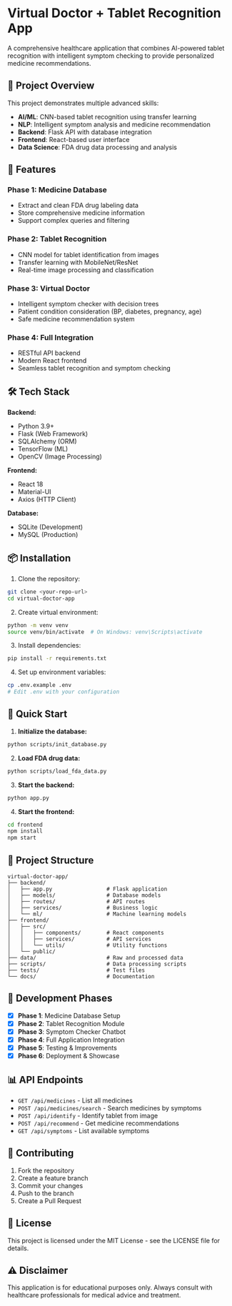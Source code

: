 # Virtual Doctor + Tablet Recognition App

A comprehensive healthcare application that combines AI-powered tablet recognition with intelligent symptom checking to provide personalized medicine recommendations.

## 🎯 Project Overview

This project demonstrates multiple advanced skills:
- **AI/ML**: CNN-based tablet recognition using transfer learning
- **NLP**: Intelligent symptom analysis and medicine recommendation
- **Backend**: Flask API with database integration
- **Frontend**: React-based user interface
- **Data Science**: FDA drug data processing and analysis

## 🚀 Features

### Phase 1: Medicine Database
- Extract and clean FDA drug labeling data
- Store comprehensive medicine information
- Support complex queries and filtering

### Phase 2: Tablet Recognition
- CNN model for tablet identification from images
- Transfer learning with MobileNet/ResNet
- Real-time image processing and classification

### Phase 3: Virtual Doctor
- Intelligent symptom checker with decision trees
- Patient condition consideration (BP, diabetes, pregnancy, age)
- Safe medicine recommendation system

### Phase 4: Full Integration
- RESTful API backend
- Modern React frontend
- Seamless tablet recognition and symptom checking

## 🛠️ Tech Stack

**Backend:**
- Python 3.9+
- Flask (Web Framework)
- SQLAlchemy (ORM)
- TensorFlow (ML)
- OpenCV (Image Processing)

**Frontend:**
- React 18
- Material-UI
- Axios (HTTP Client)

**Database:**
- SQLite (Development)
- MySQL (Production)

## 📦 Installation

1. Clone the repository:
```bash
git clone <your-repo-url>
cd virtual-doctor-app
```

2. Create virtual environment:
```bash
python -m venv venv
source venv/bin/activate  # On Windows: venv\Scripts\activate
```

3. Install dependencies:
```bash
pip install -r requirements.txt
```

4. Set up environment variables:
```bash
cp .env.example .env
# Edit .env with your configuration
```

## 🚀 Quick Start

1. **Initialize the database:**
```bash
python scripts/init_database.py
```

2. **Load FDA drug data:**
```bash
python scripts/load_fda_data.py
```

3. **Start the backend:**
```bash
python app.py
```

4. **Start the frontend:**
```bash
cd frontend
npm install
npm start
```

## 📁 Project Structure

```
virtual-doctor-app/
├── backend/
│   ├── app.py                 # Flask application
│   ├── models/                # Database models
│   ├── routes/                # API routes
│   ├── services/              # Business logic
│   └── ml/                    # Machine learning models
├── frontend/
│   ├── src/
│   │   ├── components/        # React components
│   │   ├── services/          # API services
│   │   └── utils/             # Utility functions
│   └── public/
├── data/                      # Raw and processed data
├── scripts/                   # Data processing scripts
├── tests/                     # Test files
└── docs/                      # Documentation
```

## 🔧 Development Phases

- [x] **Phase 1**: Medicine Database Setup
- [x] **Phase 2**: Tablet Recognition Module
- [x] **Phase 3**: Symptom Checker Chatbot
- [x] **Phase 4**: Full Application Integration
- [x] **Phase 5**: Testing & Improvements
- [x] **Phase 6**: Deployment & Showcase

## 📊 API Endpoints

- `GET /api/medicines` - List all medicines
- `POST /api/medicines/search` - Search medicines by symptoms
- `POST /api/identify` - Identify tablet from image
- `POST /api/recommend` - Get medicine recommendations
- `GET /api/symptoms` - List available symptoms

## 🤝 Contributing

1. Fork the repository
2. Create a feature branch
3. Commit your changes
4. Push to the branch
5. Create a Pull Request

## 📄 License

This project is licensed under the MIT License - see the LICENSE file for details.

## ⚠️ Disclaimer

This application is for educational purposes only. Always consult with healthcare professionals for medical advice and treatment.
